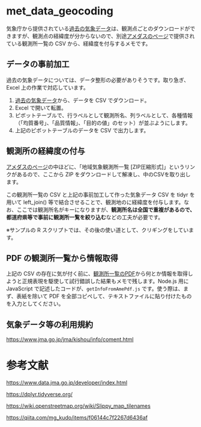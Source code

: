 # met_data_geocoding

気象庁から提供されている[過去の気象データ](https://www.data.jma.go.jp/risk/obsdl/index.php)は、観測点ごとのダウンロードができますが、観測点の経緯度が分からないので、別途[アメダスのページ](https://www.jma.go.jp/jma/kishou/know/amedas/kaisetsu.html)で提供されている観測所一覧の CSV から、経緯度を付与するメモです。

## データの事前加工
過去の気象データについては、データ整形の必要がありそうです。取り急ぎ、Excel 上の作業で対応しています。
1. [過去の気象データ](https://www.data.jma.go.jp/risk/obsdl/index.php)から、データを CSV でダウンロード。
2. Excel で開いて転置。
3. ピボットテーブルで、行ラベルとして観測所名、列ラベルとして、各種情報（「均質番号」、「品質情報」、「目的の値」のセット）が並ぶようにします。
4. 上記のピボットテーブルのデータを CSV で出力します。

## 観測所の経緯度の付与
[アメダスのページ](https://www.jma.go.jp/jma/kishou/know/amedas/kaisetsu.html)の中ほどに、「地域気象観測所一覧 [ZIP圧縮形式]」というリンクがあるので、ここから ZIP をダウンロードして解凍し、中のCSVを取り出します。

この観測所一覧の CSV と上記の事前加工して作った気象データ CSV を tidyr を用いて left_join() 等で結合させることで、観測地のに経緯度を付与します。なお、ここでは観測所名がキーになりますが、**観測所名は全国で重複があるので、都道府県等で事前に観測所一覧を絞り込む**などの工夫が必要です。

※サンプルの R スクリプトでは、その後の使い道として、クリギングをしています。

## PDF の観測所一覧から情報取得

上記の CSV の存在に気が付く前に、[観測所一覧のPDF](https://www.jma.go.jp/jma/kishou/know/amedas/ame_master.pdf)から何とか情報を取得しようと正規表現を駆使して試行錯誤した結果もメモで残します。Node.js 用に JavaScript で記述したコードが、`getInfoFromAmePdf.js` です。使う際は、まず、表紙を除いて PDF を全部コピペして、テキストファイルに貼り付けたものを入力としてください。

## 気象データ等の利用規約
https://www.jma.go.jp/jma/kishou/info/coment.html

# 参考文献

https://www.data.jma.go.jp/developer/index.html

https://dplyr.tidyverse.org/

https://wiki.openstreetmap.org/wiki/Slippy_map_tilenames

https://qiita.com/mg_kudo/items/f06144c7f2267d6436af
